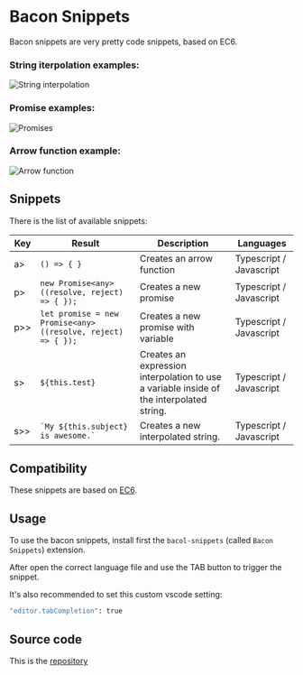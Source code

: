 # Bacon Snippets

Bacon snippets are very pretty code snippets, based on EC6.

### String iterpolation examples:
<img src="https://media.giphy.com/media/1qYhirOfgLjRSP6kH5/giphy.gif" title="String interpolation">

### Promise examples:
<img src="https://media.giphy.com/media/Lqx1g08cht2mL77HoP/giphy.gif" title="Promises">

### Arrow function example:
<img src="https://media.giphy.com/media/1BhGnRQhWyKrRm6SYc/giphy.gif" title="Arrow function">

## Snippets

There is the list of available snippets:

| Key | Result | Description | Languages |
| --------- | ------ | --------- | ------ |
| a> | ``` () => { } ``` | Creates an arrow function | Typescript / Javascript |
| p> | ``` new Promise<any> ((resolve, reject) => { }); ``` | Creates a new promise | Typescript / Javascript |
| p>> | ``` let promise = new Promise<any> ((resolve, reject) => { }); ``` | Creates a new promise with variable | Typescript / Javascript |
| s> | ``` ${this.test} ``` | Creates an expression interpolation to use a variable inside of the interpolated string. | Typescript / Javascript |
| s>> | ``` `My ${this.subject} is awesome.` ``` | Creates a new interpolated string. | Typescript / Javascript |

## Compatibility
These snippets are based on [EC6][ec-6].


## Usage
To use the bacon snippets, install first the ``` bacol-snippets ``` (called ``` Bacon Snippets ```) extension.

After open the correct language file and use the TAB button to trigger the snippet.

It's also recommended to set this custom vscode setting:
```sh
"editor.tabCompletion": true
```

## Source code

This is the [repository][git-repo-url]



   [git-repo-url]: <https://github.com/npacucci/bacol-snippets>
   [ec-6]: <http://es6-features.org/#TypedArrays>
